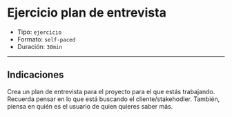 # Ejercicio plan de entrevista

- Tipo: `ejercicio`
- Formato: `self-paced`
- Duración: `30min`

***

## Indicaciones

Crea un plan de entrevista para el proyecto para el que estás trabajando.
Recuerda pensar en lo que está buscando el cliente/stakehodler. También, piensa
en quién es el usuario de quien quieres saber más.